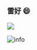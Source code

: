 ### 雷好 😄

![](https://visitor-badge.glitch.me/badge?page_id=mouxiaohui.readme)

![info](https://github-readme-stats.vercel.app/api?username=mouxiaohui&show_icons=true&count_private=true&hide=prs&theme=gruvbox)

